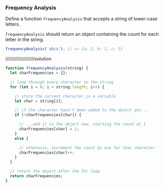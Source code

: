 ### Frequency Analysis

Define a function `frequencyAnalysis` that accepts a string of lower-case
letters.

`frequencyAnalysis` should return an object containing the count for each letter
in the string.

```javascript
frequencyAnalysis('abca'); // => {a: 2, b: 1, c: 1}
```
//////////////////solution
```js
function frequencyAnalysis(string) {
  let charFrequencies = {};

  // loop through every character in the string
  for (let i = 0; i < string.length; i++) {

    // store the current character in a variable
    let char = string[i];

    // if the character hasn't been added to the object yet...
    if (!charFrequencies[char]) {

      // ...add it to the object now, starting the count at 1
      charFrequencies[char] = 1;
    }
    else {

      // otherwise, increment the count by one for that character
      charFrequencies[char]++;
    }
  }

  // return the object after the for loop
  return charFrequencies;
}